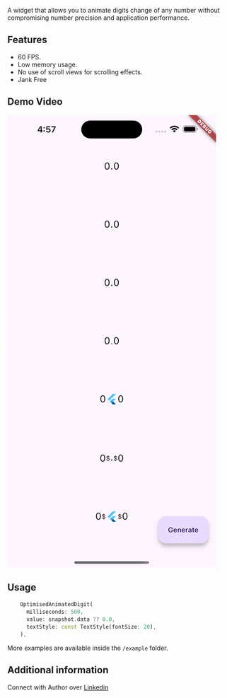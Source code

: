 A widget that allows you to animate digits change of any number
without compromising number precision and application performance.

## Features
* 60 FPS.
* Low memory usage.
* No use of scroll views for scrolling effects.
* Jank Free

## Demo Video

![The example app running in iOS](https://github.com/akmalviya03/optimised_animated_digits/blob/master/demo.gif)


## Usage

```dart
    OptimisedAnimatedDigit(
      milliseconds: 500,
      value: snapshot.data ?? 0.0,
      textStyle: const TextStyle(fontSize: 20),
    ),
```

More examples are available inside the `/example` folder.

## Additional information

Connect with Author over [Linkedin](https://www.linkedin.com/in/abhishakkrmalviya/)
